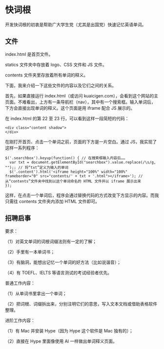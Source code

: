 # 快词根

开发快词根的初衷是帮助广大学生党（尤其是出国党）快速记忆英语单词。

## 文件

index.html 是首页文件。

statics 文件夹中存放着 logo、CSS 文件和 JS 文件。

contents 文件夹里存放着所有单词的释义。

下面，我来介绍一下这些文件的内容以及它们之间的关系。

首先，如果直接运行 index.html（或访问 kuaicigen.com），会看到这个网站的主页面。不难看出，上方有一条导航栏（nav），其中有一个搜索框。输入单词后，下方会直接出现单词的释义。这个页面是用 iframe 配合 JS 展示的。

在 index.html 的第 22 至 23 行，可以看到这样一段简短的代码：

    <div class="content shadow">
    </div>

在刚打开首页、点击一个单词之前，页面的下方是一片空白。通过 JS，我实现了这样一系列程序：

    $('.searchbox').keyup(function() { // 在搜索框输入内容后……
      var txt = document.getElementById("searchbox").value.replace(/\s/g, "");; // 将“txt”定义为输入的单词
      $('.content').html('<iframe height="100%" width="100%" frameborder="0" src="contents/' + txt + '.html"></iframe>'); // 从“contents”文件夹中找到以这个单词命名的 HTML 文件并以 iframe 展示出来
    });

这样，在点击一个单词后，程序会通过替换代码的方式改变下方显示的内容。而我只需往 contents 文件夹内添加 HTML 文件即可。

## 招聘启事

要求：

（1）对英文单词的词根词缀法则有一定的了解；

（2）手里有一本单词书；

（3）有脑洞，能想出记忆一个单词的好方法（比如说谐音）；

（4）有 TOEFL、IELTS 等语言测试的考试经验者优先。

普通工作内容：

（1）从单词书里拿出一个单词；

（2）把词根、词缀拆出来，分别注明它们的意思，写入文本文档或借助表格软件整理。

进阶工作内容：

（1）有 Mac 并安装 Hype（因为 Hype 这个软件是 Mac 独有的）；

（2）直接在 Hype 里面像使用 AI 一样做出单词释义页面。